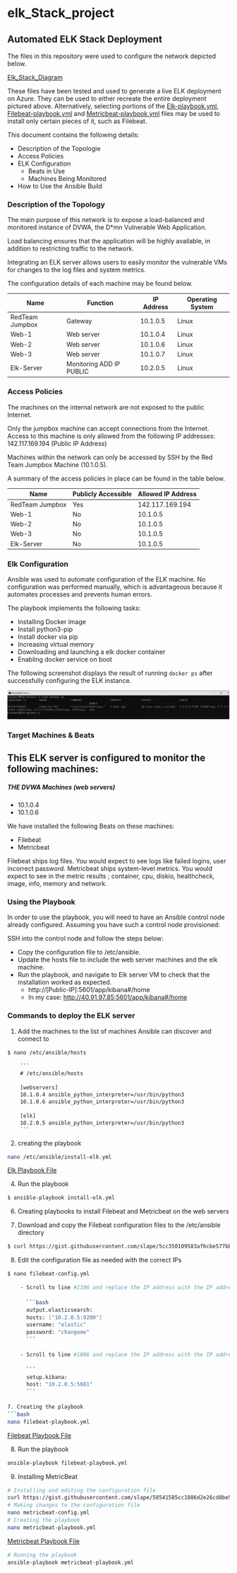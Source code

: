 # elk_Stack_project

## Automated ELK Stack Deployment

The files in this repository were used to configure the network depicted below.

[Elk_Stack_Diagram](https://github.com/SZD08/elk_Stack_project/blob/main/Diagrams/Elk-STACK-diagram.JPG)

These files have been tested and used to generate a live ELK deployment on Azure. They can be used to either recreate the entire deployment pictured above. Alternatively, selecting portions of the [Elk-playbook.yml](https://github.com/SZD08/elk_Stack_project/blob/main/Scripts/Ansible/elk-server-playbook.yml), [Filebeat-playbook.yml](https://github.com/SZD08/elk_Stack_project/blob/main/Scripts/Ansible/filebeat-playbook.yml) and [Metricbeat-playbook.yml](https://github.com/SZD08/elk_Stack_project/blob/main/Scripts/Ansible/metricbeat-playbook.yml) files may be used to install only certain pieces of it, such as Filebeat.


This document contains the following details:
- Description of the Topologie
- Access Policies
- ELK Configuration
  - Beats in Use
  - Machines Being Monitored
- How to Use the Ansible Build


### Description of the Topology

The main purpose of this network is to expose a load-balanced and monitored instance of DVWA, the D*mn Vulnerable Web Application.

Load balancing ensures that the application will be highly available, in addition to restricting traffic to the network.

Integrating an ELK server allows users to easily monitor the vulnerable VMs for changes to the log files and system metrics.

The configuration details of each machine may be found below.

| Name            | Function          | IP Address | Operating System |
|-----------------|-------------------|------------|------------------|
| RedTeam Jumpbox | Gateway           | 10.1.0.5   | Linux            |
| Web-1           | Web server        | 10.1.0.4   | Linux            |
| Web-2           | Web server        | 10.1.0.6   | Linux            |
| Web-3           | Web server        | 10.1.0.7   | Linux            |
| Elk-Server      | Monitoring    ADD IP PUBLIC    | 10.2.0.5   | Linux            |

### Access Policies

The machines on the internal network are not exposed to the public Internet. 

Only the jumpbox machine can accept connections from the Internet. Access to this machine is only allowed from the following IP addresses: 142.117.169.194 (Public IP Address)

Machines within the network can only be accessed by SSH by the Red Team Jumpbox Machine (10.1.0.5).

A summary of the access policies in place can be found in the table below.

| Name            | Publicly Accessible | Allowed IP Address |
|-----------------|---------------------|--------------------|
| RedTeam Jumpbox | Yes                 | 142.117.169.194    |
| Web-1           | No                  | 10.1.0.5           |
| Web-2           | No                  | 10.1.0.5           |
| Web-3           | No                  | 10.1.0.5           |
| Elk-Server      | No                  | 10.1.0.5           |

### Elk Configuration

Ansible was used to automate configuration of the ELK machine. No configuration was performed manually, which is advantageous because it automates processes and prevents human errors.

The playbook implements the following tasks:

 - Installing Docker image
 - Install python3-pip
 - Install docker via pip
 - Increasing virtual memory 
 - Downloading and launching a elk docker container 
 - Enabling docker service on boot

The following screenshot displays the result of running `docker ps` after successfully configuring the ELK instance.

![Docker_PS_Output](https://github.com/SZD08/elk_Stack_project/blob/main/Images/docker_ps_output.JPG)

### Target Machines & Beats
This ELK server is configured to monitor the following machines:
- 
##### THE DVWA Machines (web servers)
 - 10.1.0.4
 - 10.1.0.6


We have installed the following Beats on these machines:

 - Filebeat 
 - Metricbeat

Filebeat ships log files. You would expect to see logs like failed logins, user incorrect password. 
Metricbeat ships system-level metrics. You would expect to see in the metric results ; container, cpu, diskio, healthcheck, image, info, memory and network.

### Using the Playbook
In order to use the playbook, you will need to have an Ansible control node already configured. Assuming you have such a control node provisioned: 

SSH into the control node and follow the steps below:

- Copy the configuration file to /etc/ansible.
- Update the hosts file to include the web server machines and the elk machine.
- Run the playbook, and navigate to Elk server VM to check that the installation worked as expected.
  - http://[Public-IP]:5601/app/kibana#/home
  - In my case: http://40.91.97.85:5601/app/kibana#/home

### Commands to deploy the ELK server

1. Add the machines to the list of machines Ansible can discover and connect to 
```bash
$ nano /etc/ansible/hosts
```
		```
		# /etc/ansible/hosts

		[webservers]
		10.1.0.4 ansible_python_interpreter=/usr/bin/python3
		10.1.0.6 ansible_python_interpreter=/usr/bin/python3

		[elk]
		10.2.0.5 ansible_python_interpreter=/usr/bin/python3
		```

2. creating the playbook 
```bash
nano /etc/ansible/install-elk.yml
```
   [Elk Playbook File](https://github.com/SZD08/elk_Stack_project/blob/main/Scripts/Ansible/elk-server-playbook.yml)
   
4. Run the playbook 
```bash 
$ ansible-playbook install-elk.yml
```
6. Creating playbooks to install Filebeat and Metricbeat on the web servers

7. Download and copy the Filebeat configuration files to the /etc/ansible directory
```bash
$ curl https://gist.githubusercontent.com/slape/5cc350109583af6cbe577bbcc0710c93/raw/eca603b72586fbe148c11f9c87bf96a63cb25760/Filebeat > /etc/ansible/filebeat-config.yml
```
8. Edit the configuration file as needed with the correct IPs
```bash 
$ nano filebeat-config.yml
```
```bash
    - Scroll to line #1106 and replace the IP address with the IP address of the ELK machine.

      ```bash
      output.elasticsearch:
      hosts: ["10.2.0.5:9200"]
      username: "elastic"
      password: "changeme"
      ```

    - Scroll to line #1806 and replace the IP address with the IP address of the ELK machine.

      ```   
      setup.kibana:
      host: "10.2.0.5:5601"
      ```

7. Creating the playbook
```bash
nano filebeat-playbook.yml
 ```
 
[Filebeat Playbook File](https://github.com/SZD08/elk_Stack_project/blob/main/Scripts/Ansible/filebeat-playbook.yml)
 
8. Run the playbook 
 ```bash
ansible-playbook filebeat-playbook.yml
   ```
9. Installing MetricBeat

```bash 
# Installing and editing the configuration file
curl https://gist.githubusercontent.com/slape/58541585cc1886d2e26cd8be557ce04c/raw/0ce2c7e744c54513616966affb5e9d96f5e12f73/metricbeat > metricbeat-config.yml
# Making changes to the configuration file
nano metricbeat-config.yml
# Creating the playbook 
nano metricbeat-playbook.yml
```
[Metricbeat Playbook File](https://github.com/SZD08/elk_Stack_project/blob/main/Scripts/Ansible/metricbeat-playbook.yml)

```bash
# Running the playbook
ansible-playbook metricbeat-playbook.yml
```


